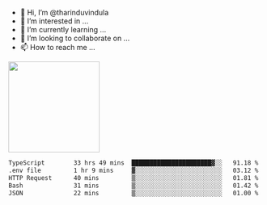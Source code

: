 - 👋 Hi, I’m @tharinduvindula
- 👀 I’m interested in ...
- 🌱 I’m currently learning ...
- 💞️ I’m looking to collaborate on ...
- 📫 How to reach me ...

<!---
tharinduvindula/tharinduvindula is a ✨ special ✨ repository because its `README.md` (this file) appears on your GitHub profile.
You can click the Preview link to take a look at your changes.
--->

<img height="180em" src="https://github-readme-stats.vercel.app/api?username=tharinduvindula&show_icons=true&hide_border=false&&count_private=true&include_all_commits=true" />


<!--START_SECTION:waka-->

```txt
TypeScript        33 hrs 49 mins  ██████████████████████▓░░   91.18 %
.env file         1 hr 9 mins     ▓░░░░░░░░░░░░░░░░░░░░░░░░   03.12 %
HTTP Request      40 mins         ▒░░░░░░░░░░░░░░░░░░░░░░░░   01.81 %
Bash              31 mins         ▒░░░░░░░░░░░░░░░░░░░░░░░░   01.42 %
JSON              22 mins         ▒░░░░░░░░░░░░░░░░░░░░░░░░   01.00 %
```

<!--END_SECTION:waka-->
